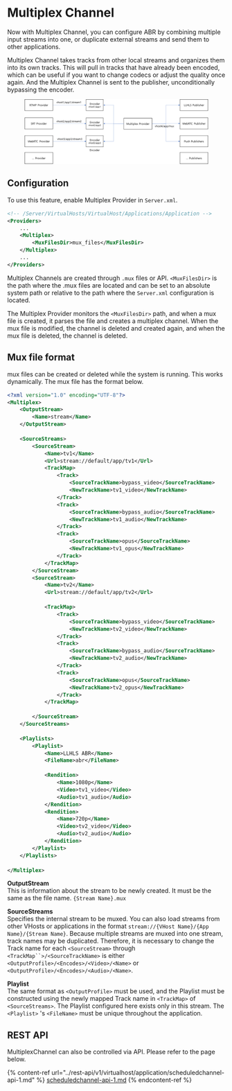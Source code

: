 # Multiplex Channel

Now with Multiplex Channel, you can configure ABR by combining multiple input streams into one, or duplicate external streams and send them to other applications.

Multiplex Channel takes tracks from other local streams and organizes them into its own tracks. This will pull in tracks that have already been encoded, which can be useful if you want to change codecs or adjust the quality once again. And the Multiplex Channel is sent to the publisher, unconditionally bypassing the encoder.

<figure><img src="../.gitbook/assets/image (32).png" alt=""><figcaption></figcaption></figure>

## Configuration

To use this feature, enable Multiplex Provider in `Server.xml`.

```xml
<!-- /Server/VirtualHosts/VirtualHost/Applications/Application -->
<Providers>
    ...
    <Multiplex>
        <MuxFilesDir>mux_files</MuxFilesDir>
    </Multiplex>
    ...
</Providers>
```

Multiplex Channels are created through `.mux` files or API. `<MuxFilesDir>` is the path where the .mux files are located and can be set to an absolute system path or relative to the path where the `Server.xml` configuration is located.

The Multiplex Provider monitors the `<MuxFilesDir>` path, and when a mux file is created, it parses the file and creates a multiplex channel. When the mux file is modified, the channel is deleted and created again, and when the mux file is deleted, the channel is deleted.

## Mux file format

mux files can be created or deleted while the system is running. This works dynamically. The mux file has the format below.&#x20;

```xml
<?xml version="1.0" encoding="UTF-8"?>
<Multiplex>
    <OutputStream>
        <Name>stream</Name>
    </OutputStream>

    <SourceStreams>
        <SourceStream>
            <Name>tv1</Name>
            <Url>stream://default/app/tv1</Url>
            <TrackMap>
                <Track>
                    <SourceTrackName>bypass_video</SourceTrackName>
                    <NewTrackName>tv1_video</NewTrackName>
                </Track>
                <Track>
                    <SourceTrackName>bypass_audio</SourceTrackName>
                    <NewTrackName>tv1_audio</NewTrackName>
                </Track>
                <Track>
                    <SourceTrackName>opus</SourceTrackName>
                    <NewTrackName>tv1_opus</NewTrackName>
                </Track>
            </TrackMap>
        </SourceStream>
        <SourceStream>
            <Name>tv2</Name>
            <Url>stream://default/app/tv2</Url>

            <TrackMap>
                <Track>
                    <SourceTrackName>bypass_video</SourceTrackName>
                    <NewTrackName>tv2_video</NewTrackName>
                </Track>
                <Track>
                    <SourceTrackName>bypass_audio</SourceTrackName>
                    <NewTrackName>tv2_audio</NewTrackName>
                </Track>
                <Track>
                    <SourceTrackName>opus</SourceTrackName>
                    <NewTrackName>tv2_opus</NewTrackName>
                </Track>
            </TrackMap>

        </SourceStream>
    </SourceStreams>
    
    <Playlists>
        <Playlist>
            <Name>LLHLS ABR</Name>
            <FileName>abr</FileName>
            
            <Rendition>
                <Name>1080p</Name>
                <Video>tv1_video</Video>
                <Audio>tv1_audio</Audio>
            </Rendition>
            <Rendition>
                <Name>720p</Name>
                <Video>tv2_video</Video>
                <Audio>tv2_audio</Audio>
            </Rendition>
        </Playlist>
    </Playlists>
    
</Multiplex>
```

**OutputStream**\
This is information about the stream to be newly created. It must be the same as the file name. `{Stream Name}.mux`

**SourceStreams**\
Specifies the internal stream to be muxed. You can also load streams from other VHosts or applications in the format `stream://{VHost Name}/{App Name}/{Stream Name}`. Because multiple streams are muxed into one stream, track names may be duplicated. Therefore, it is necessary to change the Track name for each `<SourceStream>` through `<TrackMap``>/<SourceTrackName>` is either `<OutputProfile>/<Encodes>/<Video>/<Name>` or `<OutputProfile>/<Encodes>/<Audio>/<Name>`.

**Playlist**\
The same format as `<OutputProfile>` must be used, and the Playlist must be constructed using the newly mapped Track name in `<TrackMap>`  of `<SourceStreams>`. The Playlist configured here exists only in this stream. The `<Playlist>` 's `<FileName>` must be unique throughout the application.

## REST API

MultiplexChannel can also be controlled via API. Please refer to the page below.&#x20;

{% content-ref url="../rest-api/v1/virtualhost/application/scheduledchannel-api-1.md" %}
[scheduledchannel-api-1.md](../rest-api/v1/virtualhost/application/scheduledchannel-api-1.md)
{% endcontent-ref %}
